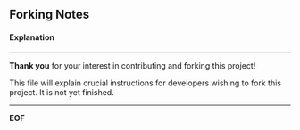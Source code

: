 ## Forking Notes

#### Explanation

-------

**Thank you** for your interest in contributing and forking this project!

This file will explain crucial instructions for developers wishing to fork this project. It is not yet finished.

-------


**EOF**